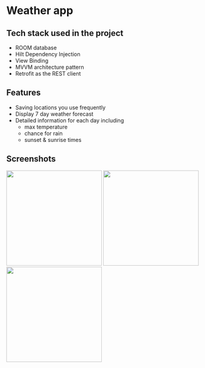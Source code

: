 # Weather app

## Tech stack used in the project
- ROOM database
- Hilt Dependency Injection
- View Binding
- MVVM architecture pattern
- Retrofit as the REST client

## Features
- Saving locations you use frequently
- Display 7 day weather forecast
- Detailed information for each day including
    - max temperature
    - chance for rain
    - sunset & sunrise times

## Screenshots
[<img src="https://imgur.com/GAETXGa.png" width="250">](https://imgur.com/GAETXGa.png)
[<img src="https://imgur.com/OYoHSIy.png" width="250">](https://imgur.com/OYoHSIy.png)
[<img src="https://imgur.com/zrfWQAQ.png" width="250">](https://imgur.com/zrfWQAQ.png)